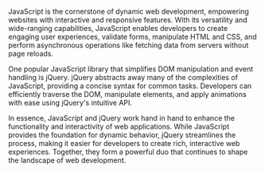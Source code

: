 JavaScript is the cornerstone of dynamic web development, empowering websites with interactive and responsive features. With its versatility and wide-ranging capabilities, JavaScript enables developers to create engaging user experiences, validate forms, manipulate HTML and CSS, and perform asynchronous operations like fetching data from servers without page reloads.

One popular JavaScript library that simplifies DOM manipulation and event handling is jQuery. jQuery abstracts away many of the complexities of JavaScript, providing a concise syntax for common tasks. Developers can efficiently traverse the DOM, manipulate elements, and apply animations with ease using jQuery's intuitive API.

In essence, JavaScript and jQuery work hand in hand to enhance the functionality and interactivity of web applications. While JavaScript provides the foundation for dynamic behavior, jQuery streamlines the process, making it easier for developers to create rich, interactive web experiences. Together, they form a powerful duo that continues to shape the landscape of web development.
